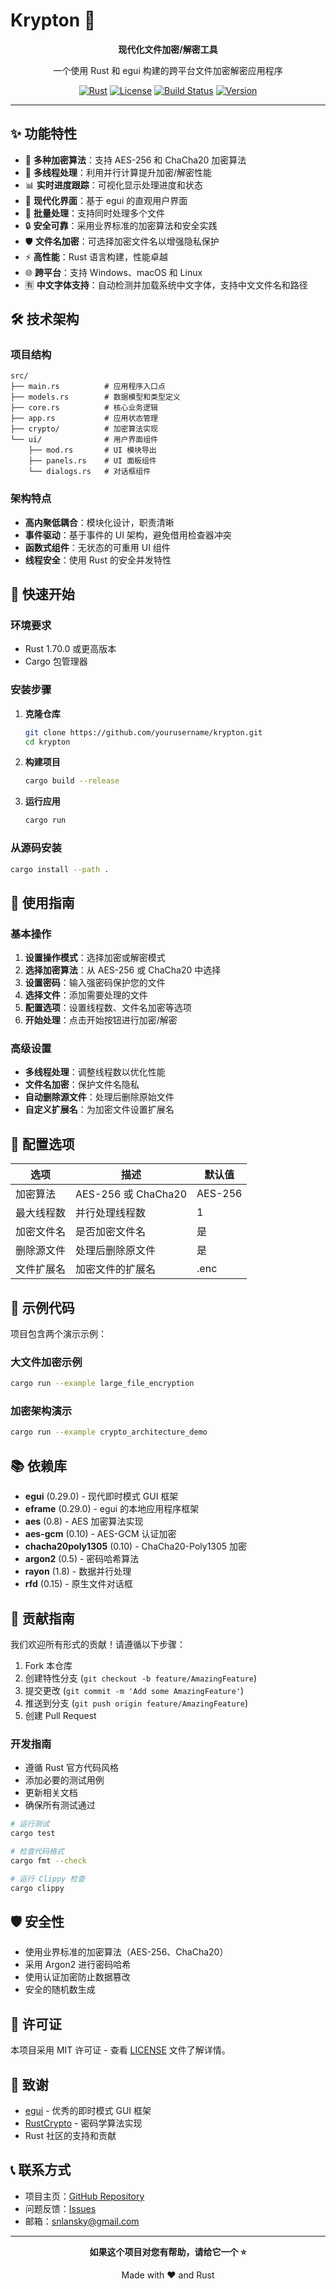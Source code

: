# Krypton 🔐

<div align="center">

**现代化文件加密/解密工具**

一个使用 Rust 和 egui 构建的跨平台文件加密解密应用程序

[![Rust](https://img.shields.io/badge/language-Rust-orange.svg)](https://www.rust-lang.org/)
[![License](https://img.shields.io/badge/license-MIT-blue.svg)](LICENSE)
[![Build Status](https://img.shields.io/badge/build-passing-brightgreen.svg)]()
[![Version](https://img.shields.io/badge/version-0.1.0-blue.svg)](Cargo.toml)

</div>

---

## ✨ 功能特性

- 🔐 **多种加密算法**：支持 AES-256 和 ChaCha20 加密算法
- 🚀 **多线程处理**：利用并行计算提升加密/解密性能
- 📊 **实时进度跟踪**：可视化显示处理进度和状态
- 🎨 **现代化界面**：基于 egui 的直观用户界面
- 📁 **批量处理**：支持同时处理多个文件
- 🔒 **安全可靠**：采用业界标准的加密算法和安全实践
- 🛡️ **文件名加密**：可选择加密文件名以增强隐私保护
- ⚡ **高性能**：Rust 语言构建，性能卓越
- 🌐 **跨平台**：支持 Windows、macOS 和 Linux
- 🈶 **中文字体支持**：自动检测并加载系统中文字体，支持中文文件名和路径

## 🛠️ 技术架构

### 项目结构
```
src/
├── main.rs          # 应用程序入口点
├── models.rs        # 数据模型和类型定义
├── core.rs          # 核心业务逻辑
├── app.rs           # 应用状态管理
├── crypto/          # 加密算法实现
└── ui/              # 用户界面组件
    ├── mod.rs       # UI 模块导出
    ├── panels.rs    # UI 面板组件
    └── dialogs.rs   # 对话框组件
```

### 架构特点

- **高内聚低耦合**：模块化设计，职责清晰
- **事件驱动**：基于事件的 UI 架构，避免借用检查器冲突
- **函数式组件**：无状态的可重用 UI 组件
- **线程安全**：使用 Rust 的安全并发特性

## 🚀 快速开始

### 环境要求

- Rust 1.70.0 或更高版本
- Cargo 包管理器

### 安装步骤

1. **克隆仓库**
   ```bash
   git clone https://github.com/yourusername/krypton.git
   cd krypton
   ```

2. **构建项目**
   ```bash
   cargo build --release
   ```

3. **运行应用**
   ```bash
   cargo run
   ```

### 从源码安装

```bash
cargo install --path .
```

## 📖 使用指南

### 基本操作

1. **设置操作模式**：选择加密或解密模式
2. **选择加密算法**：从 AES-256 或 ChaCha20 中选择
3. **设置密码**：输入强密码保护您的文件
4. **选择文件**：添加需要处理的文件
5. **配置选项**：设置线程数、文件名加密等选项
6. **开始处理**：点击开始按钮进行加密/解密

### 高级设置

- **多线程处理**：调整线程数以优化性能
- **文件名加密**：保护文件名隐私
- **自动删除源文件**：处理后删除原始文件
- **自定义扩展名**：为加密文件设置扩展名

## 🔧 配置选项

| 选项 | 描述 | 默认值 |
|------|------|--------|
| 加密算法 | AES-256 或 ChaCha20 | AES-256 |
| 最大线程数 | 并行处理线程数 | 1 |
| 加密文件名 | 是否加密文件名 | 是 |
| 删除源文件 | 处理后删除原文件 | 是 |
| 文件扩展名 | 加密文件的扩展名 | .enc |

## 🧪 示例代码

项目包含两个演示示例：

### 大文件加密示例
```bash
cargo run --example large_file_encryption
```

### 加密架构演示
```bash
cargo run --example crypto_architecture_demo
```

## 📚 依赖库

- **egui** (0.29.0) - 现代即时模式 GUI 框架
- **eframe** (0.29.0) - egui 的本地应用程序框架
- **aes** (0.8) - AES 加密算法实现
- **aes-gcm** (0.10) - AES-GCM 认证加密
- **chacha20poly1305** (0.10) - ChaCha20-Poly1305 加密
- **argon2** (0.5) - 密码哈希算法
- **rayon** (1.8) - 数据并行处理
- **rfd** (0.15) - 原生文件对话框

## 🤝 贡献指南

我们欢迎所有形式的贡献！请遵循以下步骤：

1. Fork 本仓库
2. 创建特性分支 (`git checkout -b feature/AmazingFeature`)
3. 提交更改 (`git commit -m 'Add some AmazingFeature'`)
4. 推送到分支 (`git push origin feature/AmazingFeature`)
5. 创建 Pull Request

### 开发指南

- 遵循 Rust 官方代码风格
- 添加必要的测试用例
- 更新相关文档
- 确保所有测试通过

```bash
# 运行测试
cargo test

# 检查代码格式
cargo fmt --check

# 运行 Clippy 检查
cargo clippy
```

## 🛡️ 安全性

- 使用业界标准的加密算法（AES-256、ChaCha20）
- 采用 Argon2 进行密码哈希
- 使用认证加密防止数据篡改
- 安全的随机数生成

## 📄 许可证

本项目采用 MIT 许可证 - 查看 [LICENSE](LICENSE) 文件了解详情。

## 🙏 致谢

- [egui](https://github.com/emilk/egui) - 优秀的即时模式 GUI 框架
- [RustCrypto](https://github.com/RustCrypto) - 密码学算法实现
- Rust 社区的支持和贡献

## 📞 联系方式

- 项目主页：[GitHub Repository](https://github.com/isnlan/krypton)
- 问题反馈：[Issues](https://github.com/isnlan/krypton/issues)
- 邮箱：snlansky@gmail.com

---

<div align="center">

**如果这个项目对您有帮助，请给它一个 ⭐️**

Made with ❤️ and Rust

</div>